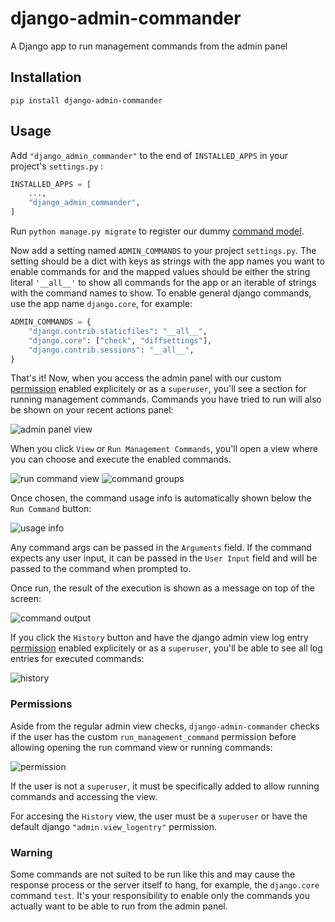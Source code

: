 # django-admin-commander

A Django app to run management commands from the admin panel

## Installation

```
pip install django-admin-commander
```

## Usage

Add `"django_admin_commander"` to the end of `INSTALLED_APPS` in your project's `settings.py` :

```python
INSTALLED_APPS = [
    ...,
    "django_admin_commander",
]
```

Run `python manage.py migrate` to register our dummy [command model](./src/django_admin_commander/models.py).

Now add a setting named `ADMIN_COMMANDS` to your project `settings.py`. The setting should be a dict with keys as strings with the app names you want to enable commands for and the mapped values should be either the string literal `'__all__'` to show all commands for the app or an iterable of strings with the command names to show. To enable general django commands, use the app name `django.core`, for example:

```python
ADMIN_COMMANDS = {
    "django.contrib.staticfiles": "__all__",
    "django.core": ["check", "diffsettings"],
    "django.contrib.sessions": "__all__",
}
```

That's it! Now, when you access the admin panel with our custom [permission](#permissions) enabled explicitely or as a `superuser`, you'll see a section for running management commands. Commands you have tried to run will also be shown on your recent actions panel:

![admin panel view](https://github.com/Lcrs123/django-admin-commander/blob/master/screenshots/panel-view-history.png?raw=True)

When you click `View` or `Run Management Commands`, you'll open a view where you can choose and execute the enabled commands.

![run command view](https://github.com/Lcrs123/django-admin-commander/blob/master/screenshots/run-command-view.png?raw=True)
![command groups](https://github.com/Lcrs123/django-admin-commander/blob/master/screenshots/command-groups.png?raw=True)

Once chosen, the command usage info is automatically shown below the `Run Command` button:

![usage info](https://github.com/Lcrs123/django-admin-commander/blob/master/screenshots/usage-info.png?raw=True)

Any command args can be passed in the `Arguments` field. If the command expects any user input, it can be passed in the `User Input` field and will be passed to the command when prompted to.

Once run, the result of the execution is shown as a message on top of the screen:

![command output](https://github.com/Lcrs123/django-admin-commander/blob/master/screenshots/command-output-check.png?raw=True)

If you click the `History` button and have the django admin view log entry [permission](#permissions) enabled explicitely or as a `superuser`, you'll be able to see all log entries for executed commands:

![history](https://github.com/Lcrs123/django-admin-commander/blob/master/screenshots/history-view.png?raw=True)

### Permissions

Aside from the regular admin view checks, `django-admin-commander` checks if the user has the custom `run_management_command` permission before allowing opening the run command view or running commands:

![permission](https://github.com/Lcrs123/django-admin-commander/blob/master/screenshots/permission.png?raw=True)

If the user is not a `superuser`, it must be specifically added to allow running commands and accessing the view.

For accesing the `History` view, the user must be a `superuser` or have the default django `"admin.view_logentry"` permission.

### Warning

Some commands are not suited to be run like this and may cause the response process or the server itself to hang, for example, the `django.core` command `test`. It's your responsibility to enable only the commands you actually want to be able to run from the admin panel.